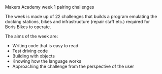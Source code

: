Makers Academy week 1 pairing challenges

The week is made up of 22 challenges that builds a program emulating the docking stations, bikes and infrastructure (repair staff etc.) required for Boris Bikes to operate.

The aims of the week are:
- Writing code that is easy to read
- Test driving code
- Building with objects
- Knowing how the language works
- Approaching the challenge from the perspective of the user

